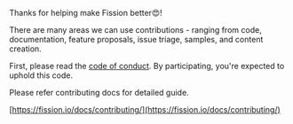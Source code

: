 
Thanks for helping make Fission better😍!

There are many areas we can use contributions - ranging from code, documentation, feature proposals, issue triage, samples, and content creation. 

First, please read the [code of conduct](CODE_OF_CONDUCT.md). By participating, you're expected to uphold this code.

Please refer contributing docs for detailed guide.

[https://fission.io/docs/contributing/](https://fission.io/docs/contributing/)
